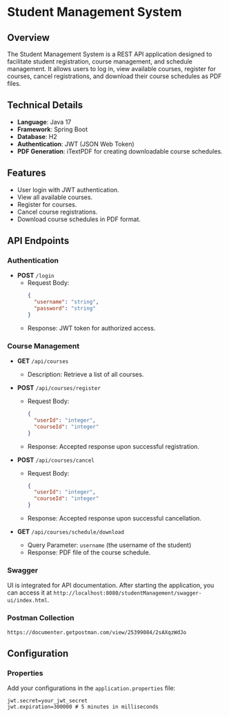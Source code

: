 # Student Management System

## Overview

The Student Management System is a REST API application designed to facilitate student registration, course management, and schedule management. It allows users to log in, view available courses, register for courses, cancel registrations, and download their course schedules as PDF files.

## Technical Details

- **Language**: Java 17
- **Framework**: Spring Boot
- **Database**: H2
- **Authentication**: JWT (JSON Web Token)
- **PDF Generation**: iTextPDF for creating downloadable course schedules.

## Features

- User login with JWT authentication.
- View all available courses.
- Register for courses.
- Cancel course registrations.
- Download course schedules in PDF format.

## API Endpoints

### Authentication

- **POST** `/login`
    - Request Body:
      ```json
      {
        "username": "string",
        "password": "string"
      }
      ```
    - Response: JWT token for authorized access.

### Course Management

- **GET** `/api/courses`
    - Description: Retrieve a list of all courses.

- **POST** `/api/courses/register`
    - Request Body:
      ```json
      {
        "userId": "integer",
        "courseId": "integer"
      }
      ```
    - Response: Accepted response upon successful registration.

- **POST** `/api/courses/cancel`
    - Request Body:
      ```json
      {
        "userId": "integer",
        "courseId": "integer"
      }
      ```
    - Response: Accepted response upon successful cancellation.

- **GET** `/api/courses/schedule/download`
    - Query Parameter: `username` (the username of the student)
    - Response: PDF file of the course schedule.

### Swagger
UI is integrated for API documentation. After starting the application, you can access it at `http://localhost:8080/studentManagement/swagger-ui/index.html`.

### Postman Collection 
`https://documenter.getpostman.com/view/25399084/2sAXqzWdJo`

## Configuration

### Properties

Add your configurations in the `application.properties` file:

```properties
jwt.secret=your_jwt_secret
jwt.expiration=300000 # 5 minutes in milliseconds

